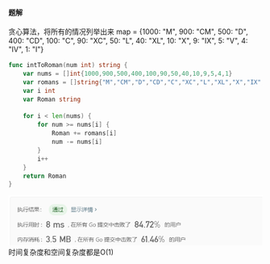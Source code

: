 
#### 题解
贪心算法，将所有的情况列举出来
map = {1000: "M", 900: "CM", 500: "D", 400: "CD", 100: "C", 90: "XC", 50: "L", 40: "XL", 10: "X", 9: "IX", 5: "V", 4: "IV", 1: "I"}

```go
func intToRoman(num int) string {
	var nums = []int{1000,900,500,400,100,90,50,40,10,9,5,4,1}
	var romans = []string{"M","CM","D","CD","C","XC","L","XL","X","IX","V","IV","I"}
	var i int
	var Roman string

	for i < len(nums) {
		for num >= nums[i] {
			Roman += romans[i]
			num -= nums[i]
		}
		i++
	}
	return Roman
}
```
![](https://raw.githubusercontent.com/betterfor/cloudImage/master/images/2020-02-06/001201.png)
时间复杂度和空间复杂度都是O(1)